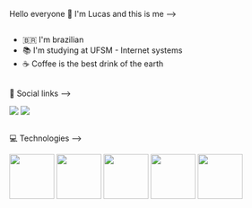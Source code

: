 Hello everyone 👋 I'm Lucas and this is me -->
##
- 🇧🇷 I'm brazilian
- 📚 I'm studying at UFSM - Internet systems
- ☕ Coffee is the best drink of the earth
##
💬 Social links -->
<div>
    <a href="https://www.linkedin.com/in/lucas-mendes-gonzales-ba7607230/"><img src="https://img.shields.io/badge/LinkedIn-0077B5?style=for-the-badge&logo=linkedin&logoColor=white"></a>
    <a href="https://www.instagram.com/m3ndales/"><img src="https://img.shields.io/badge/Instagram-E4405F?style=for-the-badge&logo=instagram&logoColor=white"></a>
</div>

##
💻 Technologies -->
<div>
    <a><img height='80em' src="https://cdn.jsdelivr.net/gh/devicons/devicon/icons/angularjs/angularjs-original.svg" /></a>
    <a><img height='80em' src="https://cdn.jsdelivr.net/gh/devicons/devicon/icons/react/react-original.svg" /></a>
    <a><img height='80em' src="https://cdn.jsdelivr.net/gh/devicons/devicon/icons/javascript/javascript-original.svg" /></a>
    <a><img  height='80em' src="https://cdn.jsdelivr.net/gh/devicons/devicon/icons/java/java-original.svg" /></a>
    <a><img height='80em' src="https://cdn.jsdelivr.net/gh/devicons/devicon/icons/spring/spring-original-wordmark.svg" />
</a>
</div>
